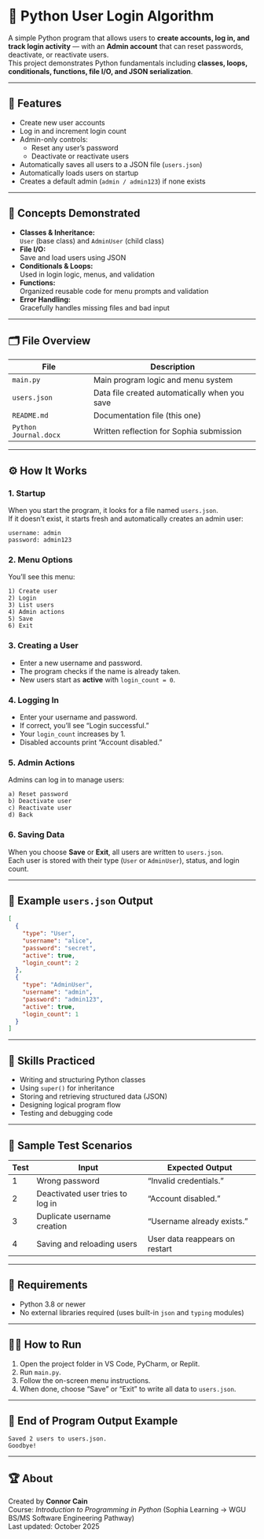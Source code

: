 # 🧾 **Python User Login Algorithm**

A simple Python program that allows users to **create accounts, log in, and track login activity** — with an **Admin account** that can reset passwords, deactivate, or reactivate users.  
This project demonstrates Python fundamentals including **classes, loops, conditionals, functions, file I/O, and JSON serialization**.

---

## 🚀 **Features**
- Create new user accounts  
- Log in and increment login count  
- Admin-only controls:
  - Reset any user’s password  
  - Deactivate or reactivate users  
- Automatically saves all users to a JSON file (`users.json`)  
- Automatically loads users on startup  
- Creates a default admin (`admin / admin123`) if none exists  

---

## 🧩 **Concepts Demonstrated**
- **Classes & Inheritance:**  
  `User` (base class) and `AdminUser` (child class)  
- **File I/O:**  
  Save and load users using JSON  
- **Conditionals & Loops:**  
  Used in login logic, menus, and validation  
- **Functions:**  
  Organized reusable code for menu prompts and validation  
- **Error Handling:**  
  Gracefully handles missing files and bad input  

---

## 🗂️ **File Overview**
| File | Description |
|------|--------------|
| `main.py` | Main program logic and menu system |
| `users.json` | Data file created automatically when you save |
| `README.md` | Documentation file (this one) |
| `Python Journal.docx` | Written reflection for Sophia submission |

---

## ⚙️ **How It Works**

### 1. Startup
When you start the program, it looks for a file named `users.json`.  
If it doesn’t exist, it starts fresh and automatically creates an admin user:  
```
username: admin
password: admin123
```

### 2. Menu Options
You’ll see this menu:
```
1) Create user
2) Login
3) List users
4) Admin actions
5) Save
6) Exit
```

### 3. Creating a User
- Enter a new username and password.  
- The program checks if the name is already taken.  
- New users start as **active** with `login_count = 0`.  

### 4. Logging In
- Enter your username and password.  
- If correct, you’ll see “Login successful.”  
- Your `login_count` increases by 1.  
- Disabled accounts print “Account disabled.”  

### 5. Admin Actions
Admins can log in to manage users:
```
a) Reset password
b) Deactivate user
c) Reactivate user
d) Back
```

### 6. Saving Data
When you choose **Save** or **Exit**, all users are written to `users.json`.  
Each user is stored with their type (`User` or `AdminUser`), status, and login count.

---

## 💾 **Example `users.json` Output**
```json
[
  {
    "type": "User",
    "username": "alice",
    "password": "secret",
    "active": true,
    "login_count": 2
  },
  {
    "type": "AdminUser",
    "username": "admin",
    "password": "admin123",
    "active": true,
    "login_count": 1
  }
]
```

---

## 🧠 **Skills Practiced**
- Writing and structuring Python classes  
- Using `super()` for inheritance  
- Storing and retrieving structured data (JSON)  
- Designing logical program flow  
- Testing and debugging code  

---

## 🧪 **Sample Test Scenarios**

| Test | Input | Expected Output |
|------|--------|----------------|
| 1 | Wrong password | “Invalid credentials.” |
| 2 | Deactivated user tries to log in | “Account disabled.” |
| 3 | Duplicate username creation | “Username already exists.” |
| 4 | Saving and reloading users | User data reappears on restart |

---

## 🧰 **Requirements**
- Python 3.8 or newer  
- No external libraries required (uses built-in `json` and `typing` modules)

---

## 🧑‍💻 **How to Run**
1. Open the project folder in VS Code, PyCharm, or Replit.  
2. Run `main.py`.  
3. Follow the on-screen menu instructions.  
4. When done, choose “Save” or “Exit” to write all data to `users.json`.

---

## 🏁 **End of Program Output Example**
```
Saved 2 users to users.json.
Goodbye!
```

---

## 🏆 **About**
Created by **Connor Cain**  
Course: *Introduction to Programming in Python* (Sophia Learning → WGU BS/MS Software Engineering Pathway)  
Last updated: October 2025  
